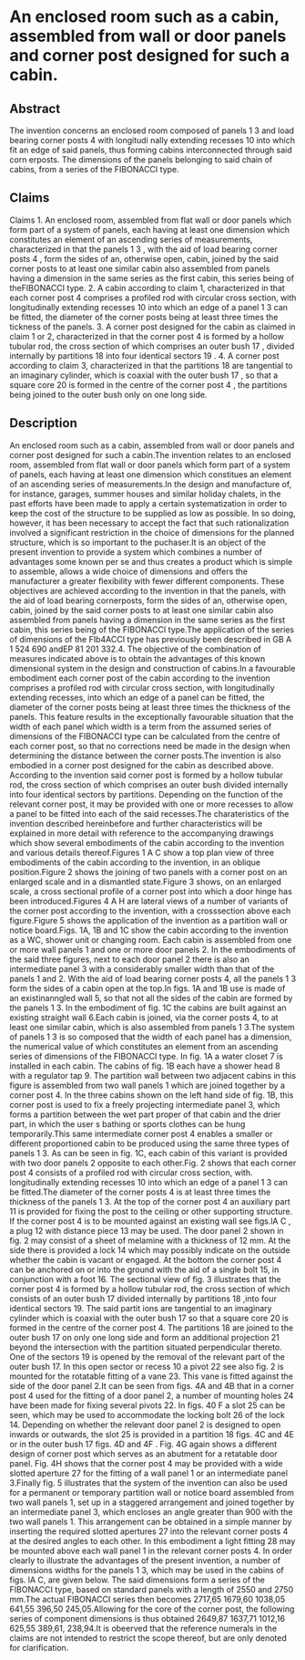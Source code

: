 # An enclosed room such as a cabin, assembled from wall or door panels and corner post designed for such a cabin.

## Abstract
The invention concerns an enclosed room composed of panels 1 3 and load bearing corner posts 4 with longitudi nally extending recesses 10 into which fit an edge of said panels, thus forming cabins interconnected through said corn erposts. The dimensions of the panels belonging to said chain of cabins, from a series of the FIBONACCI type.

## Claims
Claims 1. An enclosed room, assembled from flat wall or door panels which form part of a system of panels, each having at least one dimension which constitutes an element of an ascending series of measurements, characterized in that the panels 1 3 , with the aid of load bearing corner posts 4 , form the sides of an, otherwise open, cabin, joined by the said corner posts to at least one similar cabin also assembled from panels having a dimension in the same series as the first cabin, this series being of theFIBONACCI type. 2. A cabin according to claim 1, characterized in that each corner post 4 comprises a profiled rod with circular cross section, with longitudinally extending recesses 10 into which an edge of a panel 1 3 can be fitted, the diameter of the corner posts being at least three times the tickness of the panels. 3. A corner post designed for the cabin as claimed in claim 1 or 2, characterized in that the corner post 4 is formed by a hollow tubular rod, the cross section of which comprises an outer bush 17 , divided internally by partitions 18 into four identical sectors 19 . 4. A corner post according to claim 3, characterized in that the partitions 18 are tangential to an imaginary cylinder, which is coaxial with the outer bush 17 , so that a square core 20 is formed in the centre of the corner post 4 , the partitions being joined to the outer bush only on one long side.

## Description
An enclosed room such as a cabin, assembled from wall or door panels and corner post designed for such a cabin.The invention relates to an enclosed room, assembled from flat wall or door panels which form part of a system of panels, each having at least one dimension which constitues an element of an ascending series of measurements.In the design and manufacture of, for instance, garages, summer houses and similar holiday chalets, in the past efforts have been made to apply a certain systematization in order to keep the cost of the structure to be supplied as low as possible. In so doing, however, it has been necessary to accept the fact that such rationalization involved a significant restriction in the choice of dimensions for the planned structure, which is so important to the puchaser.It is an object of the present invention to provide a system which combines a number of advantages some known per se and thus creates a product which is simple to assemble, allows a wide choice of dimensions and offers the manufacturer a greater flexibility with fewer different components. These objectives are achieved according to the invention in that the panels, with the aid of load bearing cornerposts, form the sides of an, otherwise open, cabin, joined by the said corner posts to at least one similar cabin also assembled from panels having a dimension in the same series as the first cabin, this series being of the FIBONACCI type.The application of the series of dimensions of the FIb4ACCI type has previously been described in GB A 1 524 690 andEP 81 201 332.4. The objective of the combination of measures indicated above is to obtain the advantages of this known dimensional system in the design and construction of cabins.In a favourable embodiment each corner post of the cabin according to the invention comprises a profiled rod with circular cross section, with longitudinally extending recesses, into which an edge of a panel can be fitted, the diameter of the corner posts being at least three times the thickness of the panels. This feature results in the exceptionally favourable situation that the width of each panel which width is a term from the assumed series of dimensions of the FIBONACCI type can be calculated from the centre of each corner post, so that no corrections need be made in the design when determining the distance between the corner posts.The invention is also embodied in a corner post designed for the cabin as described above. According to the invention said corner post is formed by a hollow tubular rod, the cross section of which comprises an outer bush divided internally into four identical sectors by partitions. Depending on the function of the relevant corner post, it may be provided with one or more recesses to allow a panel to be fitted into each of the said recesses.The charateristics of the invention described hereinbefore and further characteristics will be explained in more detail with reference to the accompanying drawings which show several embodiments of the cabin according to the invention and various details thereof.Figures 1 A C show a top plan view of three embodiments of the cabin according to the invention, in an oblique position.Figure 2 shows the joining of two panels with a corner post on an enlarged scale and in a dismantled state.Figure 3 shows, on an enlarged scale, a cross sectional profile of a corner post into which a door hinge has been introduced.Figures 4 A H are lateral views of a number of variants of the corner post according to the invention, with a crosssection above each figure.Figure 5 shows the application of the invention as a partition wall or notice board.Figs. 1A, 1B and 1C show the cabin according to the invention as a WC, shower unit or changing room. Each cabin is assembled from one or more wall panels 1 and one or more door panels 2. In the embodiments of the said three figures, next to each door panel 2 there is also an intermediate panel 3 with a considerably smaller width than that of the panels 1 and 2. With the aid of load bearing corner posts 4, all the panels 1 3 form the sides of a cabin open at the top.In figs. 1A and 1B use is made of an existinanngled wall 5, so that not all the sides of the cabin are formed by the panels 1 3. In the embodiment of fig. 1C the cabins are built against an existing straight wall 6.Each cabin is joined, via the corner posts 4, to at least one similar cabin, which is also assembled from panels 1 3.The system of panels 1 3 is so composed that the width of each panel has a dimension, the numerical value of which constitutes an element from an ascending series of dimensions of the FIBONACCI type. In fig. 1A a water closet 7 is installed in each cabin. The cabins of fig. 1B each have a shower head 8 with a regulator tap 9. The partition wall between two adjacent cabins in this figure is assembled from two wall panels 1 which are joined together by a corner post 4. In the three cabins shown on the left hand side of fig. 1B, this corner post is used to fix a freely projecting intermediate panel 3, which forms a partition between the wet part proper of that cabin and the drier part, in which the user s bathing or sports clothes can be hung temporarily.This same intermediate corner post 4 enables a smaller or different proportioned cabin to be produced using the same three types of panels 1 3. As can be seen in fig. 1C, each cabin of this variant is provided with two door panels 2 opposite to each other.Fig. 2 shows that each corner post 4 consists of a profiled rod with circular cross section, with. longitudinally extending recesses 10 into which an edge of a panel 1 3 can be fitted.The diameter of the corner posts 4 is at least three times the thickness of the panels 1 3. At the top of the corner post 4 an auxiliary part 11 is provided for fixing the post to the ceiling or other supporting structure. If the corner post 4 is to be mounted against an existing wall see figs.lA C , a plug 12 with distance piece 13 may be used. The door panel 2 shown in fig. 2 may consist of a sheet of melamine with a thickness of 12 mm. At the side there is provided a lock 14 which may possibly indicate on the outside whether the cabin is vacant or engaged. At the bottom the corner post 4 can be anchored on or into the ground with the aid of a single bolt 15, in conjunction with a foot 16. The sectional view of fig. 3 illustrates that the corner post 4 is formed by a hollow tubular rod, the cross section of which consists of an outer bush 17 divided internally by partitions 18 ,into four identical sectors 19. The said partit ions are tangential to an imaginary cylinder which is coaxial with the outer bush 17 so that a square core 20 is formed in the centre of the corner post 4. The partitions 18 are joined to the outer bush 17 on only one long side and form an additional projection 21 beyond the intersection with the partition situated perpendicular thereto. One of the sectors 19 is opened by the removal of the relevant part of the outer bush 17. In this open sector or recess 10 a pivot 22 see also fig. 2 is mounted for the rotatable fitting of a vane 23. This vane is fitted against the side of the door panel 2.It can be seen from figs. 4A and 4B that in a corner post 4 used for the fitting of a door panel 2, a number of mounting holes 24 have been made for fixing several pivots 22. In figs. 40 F a slot 25 can be seen, which may be used to accommodate the locking bolt 26 of the lock 14. Depending on whether the relevant door panel 2 is designed to open inwards or outwards, the slot 25 is provided in a partition 18 figs. 4C and 4E or in the outer bush 17 figs. 4D and 4F . Fig. 4G again shows a different design of corner post which serves as an abutment for a retatable door panel. Fig. 4H shows that the corner post 4 may be provided with a wide slotted aperture 27 for the fitting of a wall panel 1 or an intermediate panel 3.Finally fig. 5 illustrates that the system of the invention can also be used for a permanent or temporary partition wall or notice board assembled from two wall panels 1, set up in a staggered arrangement and joined together by an intermediate panel 3, which encloses an angle greater than 900 with the two wall panels 1. This arrangement can be obtained in a simple manner by inserting the required slotted apertures 27 into the relevant corner posts 4 at the desired angles to each other. In this embodiment a light fitting 28 may be mounted above each wall panel 1 in the relevant corner posts 4. In order clearly to illustrate the advantages of the present invention, a number of dimensions widths for the panels 1 3, which may be used in the cabins of figs. lA C, are given below. The said dimensions form a series of the FIBONACCI type, based on standard panels with a length of 2550 and 2750 mm.The actual FIBONACCI series then becomes 2717,65 1679,60 1038,05 641,55 396,50 245,05.Allowing for the core of the corner post, the following series of component dimensions is thus obtained 2649,87 1637,71 1012,16 625,55 389,61, 238,94.It is obeerved that the reference numerals in the claims are not intended to restrict the scope thereof, but are only denoted for clarification.